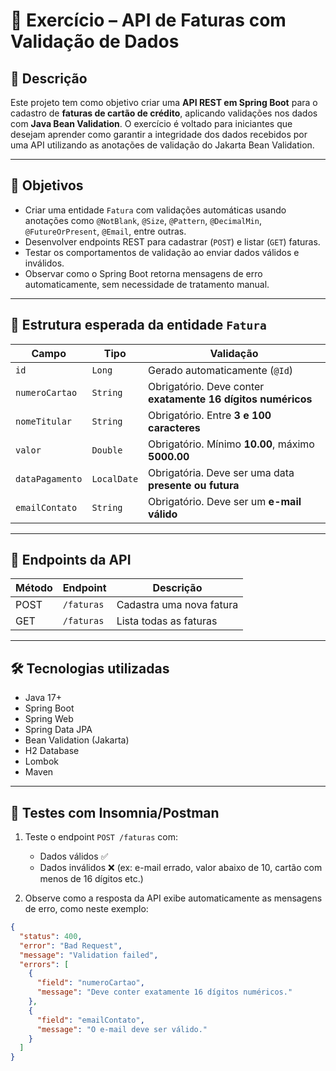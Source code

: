 # 📘 Exercício – API de Faturas com Validação de Dados

## 🧾 Descrição

Este projeto tem como objetivo criar uma **API REST em Spring Boot** para o cadastro de **faturas de cartão de crédito**, aplicando validações nos dados com **Java Bean Validation**. O exercício é voltado para iniciantes que desejam aprender como garantir a integridade dos dados recebidos por uma API utilizando as anotações de validação do Jakarta Bean Validation.

---

## 🎯 Objetivos

- Criar uma entidade `Fatura` com validações automáticas usando anotações como `@NotBlank`, `@Size`, `@Pattern`, `@DecimalMin`, `@FutureOrPresent`, `@Email`, entre outras.
- Desenvolver endpoints REST para cadastrar (`POST`) e listar (`GET`) faturas.
- Testar os comportamentos de validação ao enviar dados válidos e inválidos.
- Observar como o Spring Boot retorna mensagens de erro automaticamente, sem necessidade de tratamento manual.

---

## 🧱 Estrutura esperada da entidade `Fatura`

| Campo           | Tipo       | Validação                                                                 |
|------------------|------------|---------------------------------------------------------------------------|
| `id`             | `Long`     | Gerado automaticamente (`@Id`)                                           |
| `numeroCartao`   | `String`   | Obrigatório. Deve conter **exatamente 16 dígitos numéricos**             |
| `nomeTitular`    | `String`   | Obrigatório. Entre **3 e 100 caracteres**                                 |
| `valor`          | `Double`   | Obrigatório. Mínimo **10.00**, máximo **5000.00**                         |
| `dataPagamento`  | `LocalDate`| Obrigatória. Deve ser uma data **presente ou futura**                    |
| `emailContato`   | `String`   | Obrigatório. Deve ser um **e-mail válido**                               |

---

## 🚀 Endpoints da API

| Método | Endpoint      | Descrição                    |
|--------|----------------|------------------------------|
| POST   | `/faturas`     | Cadastra uma nova fatura     |
| GET    | `/faturas`     | Lista todas as faturas       |

---

## 🛠 Tecnologias utilizadas

- Java 17+
- Spring Boot
- Spring Web
- Spring Data JPA
- Bean Validation (Jakarta)
- H2 Database
- Lombok
- Maven

---

## 🧪 Testes com Insomnia/Postman

1. Teste o endpoint `POST /faturas` com:
   - Dados válidos ✅
   - Dados inválidos ❌ (ex: e-mail errado, valor abaixo de 10, cartão com menos de 16 dígitos etc.)

2. Observe como a resposta da API exibe automaticamente as mensagens de erro, como neste exemplo:

```json
{
  "status": 400,
  "error": "Bad Request",
  "message": "Validation failed",
  "errors": [
    {
      "field": "numeroCartao",
      "message": "Deve conter exatamente 16 dígitos numéricos."
    },
    {
      "field": "emailContato",
      "message": "O e-mail deve ser válido."
    }
  ]
}
